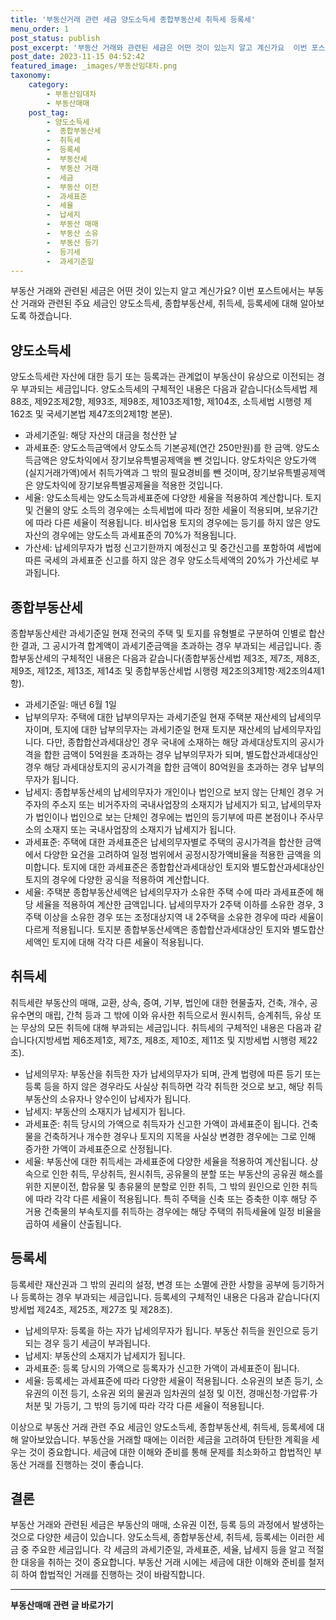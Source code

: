 ```yaml
---
title: '부동산거래 관련 세금 양도소득세 종합부동산세 취득세 등록세'
menu_order: 1
post_status: publish
post_excerpt: '부동산 거래와 관련된 세금은 어떤 것이 있는지 알고 계신가요  이번 포스트에서는 부동산 거래와 관련된 주요 세금인 양도소득세, 종합부동산세, 취득세, 등록세에 대해 알아보도록 하겠습니다.'
post_date: 2023-11-15 04:52:42
featured_image: _images/부동산임대차.png
taxonomy:
    category:
        - 부동산임대차
        - 부동산매매
    post_tag:
        - 양도소득세
        -  종합부동산세
        -  취득세
        -  등록세
        -  부동산세
        -  부동산 거래
        -  세금
        -  부동산 이전
        -  과세표준
        -  세율
        -  납세지
        -  부동산 매매
        -  부동산 소유
        -  부동산 등기
        -  등기세
        -  과세기준일
---
```



부동산 거래와 관련된 세금은 어떤 것이 있는지 알고 계신가요? 이번 포스트에서는 부동산 거래와 관련된 주요 세금인 양도소득세, 종합부동산세, 취득세, 등록세에 대해 알아보도록 하겠습니다.

## 양도소득세

양도소득세란 자산에 대한 등기 또는 등록과는 관계없이 부동산이 유상으로 이전되는 경우 부과되는 세금입니다. 양도소득세의 구체적인 내용은 다음과 같습니다(소득세법 제88조, 제92조제2항, 제93조, 제98조, 제103조제1항, 제104조, 소득세법 시행령 제162조 및 국세기본법 제47조의2제1항 본문).

- 과세기준일: 해당 자산의 대금을 청산한 날
- 과세표준: 양도소득금액에서 양도소득 기본공제(연간 250만원)를 한 금액. 양도소득금액은 양도차익에서 장기보유특별공제액을 뺀 것입니다. 양도차익은 양도가액(실지거래가액)에서 취득가액과 그 밖의 필요경비를 뺀 것이며, 장기보유특별공제액은 양도차익에 장기보유특별공제율을 적용한 것입니다.
- 세율: 양도소득세는 양도소득과세표준에 다양한 세율을 적용하여 계산합니다. 토지 및 건물의 양도 소득의 경우에는 소득세법에 따라 정한 세율이 적용되며, 보유기간에 따라 다른 세율이 적용됩니다. 비사업용 토지의 경우에는 등기를 하지 않은 양도자산의 경우에는 양도소득 과세표준의 70%가 적용됩니다.
- 가산세: 납세의무자가 법정 신고기한까지 예정신고 및 중간신고를 포함하여 세법에 따른 국세의 과세표준 신고를 하지 않은 경우 양도소득세액의 20%가 가산세로 부과됩니다.


## 종합부동산세

종합부동산세란 과세기준일 현재 전국의 주택 및 토지를 유형별로 구분하여 인별로 합산한 결과, 그 공시가격 합계액이 과세기준금액을 초과하는 경우 부과되는 세금입니다. 종합부동산세의 구체적인 내용은 다음과 같습니다(종합부동산세법 제3조, 제7조, 제8조, 제9조, 제12조, 제13조, 제14조 및 종합부동산세법 시행령 제2조의3제1항·제2조의4제1항).

- 과세기준일: 매년 6월 1일
- 납부의무자: 주택에 대한 납부의무자는 과세기준일 현재 주택분 재산세의 납세의무자이며, 토지에 대한 납부의무자는 과세기준일 현재 토지분 재산세의 납세의무자입니다. 다만, 종합합산과세대상인 경우 국내에 소재하는 해당 과세대상토지의 공시가격을 합한 금액이 5억원을 초과하는 경우 납부의무자가 되며, 별도합산과세대상인 경우 해당 과세대상토지의 공시가격을 합한 금액이 80억원을 초과하는 경우 납부의무자가 됩니다.
- 납세지: 종합부동산세의 납세의무자가 개인이나 법인으로 보지 않는 단체인 경우 거주자의 주소지 또는 비거주자의 국내사업장의 소재지가 납세지가 되고, 납세의무자가 법인이나 법인으로 보는 단체인 경우에는 법인의 등기부에 따른 본점이나 주사무소의 소재지 또는 국내사업장의 소재지가 납세지가 됩니다.
- 과세표준: 주택에 대한 과세표준은 납세의무자별로 주택의 공시가격을 합산한 금액에서 다양한 요건을 고려하여 일정 범위에서 공정시장가액비율을 적용한 금액을 의미합니다. 토지에 대한 과세표준은 종합합산과세대상인 토지와 별도합산과세대상인 토지의 경우에 다양한 공식을 적용하여 계산합니다.
- 세율: 주택분 종합부동산세액은 납세의무자가 소유한 주택 수에 따라 과세표준에 해당 세율을 적용하여 계산한 금액입니다. 납세의무자가 2주택 이하를 소유한 경우, 3주택 이상을 소유한 경우 또는 조정대상지역 내 2주택을 소유한 경우에 따라 세율이 다르게 적용됩니다. 토지분 종합부동산세액은 종합합산과세대상인 토지와 별도합산세액인 토지에 대해 각각 다른 세율이 적용됩니다.

## 취득세

취득세란 부동산의 매매, 교환, 상속, 증여, 기부, 법인에 대한 현물출자, 건축, 개수, 공유수면의 매립, 간척 등과 그 밖에 이와 유사한 취득으로서 원시취득, 승계취득, 유상 또는 무상의 모든 취득에 대해 부과되는 세금입니다. 취득세의 구체적인 내용은 다음과 같습니다(지방세법 제6조제1호, 제7조, 제8조, 제10조, 제11조 및 지방세법 시행령 제22조).

- 납세의무자: 부동산을 취득한 자가 납세의무자가 되며, 관계 법령에 따른 등기 또는 등록 등을 하지 않은 경우라도 사실상 취득하면 각각 취득한 것으로 보고, 해당 취득 부동산의 소유자나 양수인이 납세자가 됩니다.
- 납세지: 부동산의 소재지가 납세지가 됩니다.
- 과세표준: 취득 당시의 가액으로 취득자가 신고한 가액이 과세표준이 됩니다. 건축물을 건축하거나 개수한 경우나 토지의 지목을 사실상 변경한 경우에는 그로 인해 증가한 가액이 과세표준으로 산정됩니다.
- 세율: 부동산에 대한 취득세는 과세표준에 다양한 세율을 적용하여 계산됩니다. 상속으로 인한 취득, 무상취득, 원시취득, 공유물의 분할 또는 부동산의 공유권 해소를 위한 지분이전, 합유물 및 총유물의 분할로 인한 취득, 그 밖의 원인으로 인한 취득에 따라 각각 다른 세율이 적용됩니다. 특히 주택을 신축 또는 증축한 이후 해당 주거용 건축물의 부속토지를 취득하는 경우에는 해당 주택의 취득세율에 일정 비율을 곱하여 세율이 산출됩니다.

## 등록세

등록세란 재산권과 그 밖의 권리의 설정, 변경 또는 소멸에 관한 사항을 공부에 등기하거나 등록하는 경우 부과되는 세금입니다. 등록세의 구체적인 내용은 다음과 같습니다(지방세법 제24조, 제25조, 제27조 및 제28조).

- 납세의무자: 등록을 하는 자가 납세의무자가 됩니다. 부동산 취득을 원인으로 등기되는 경우 등기 세금이 부과됩니다.
- 납세지: 부동산의 소재지가 납세지가 됩니다.
- 과세표준: 등록 당시의 가액으로 등록자가 신고한 가액이 과세표준이 됩니다.
- 세율: 등록세는 과세표준에 따라 다양한 세율이 적용됩니다. 소유권의 보존 등기, 소유권의 이전 등기, 소유권 외의 물권과 임차권의 설정 및 이전, 경매신청·가압류·가처분 및 가등기, 그 밖의 등기에 따라 각각 다른 세율이 적용됩니다.

이상으로 부동산 거래 관련 주요 세금인 양도소득세, 종합부동산세, 취득세, 등록세에 대해 알아보았습니다. 부동산을 거래할 때에는 이러한 세금을 고려하여 탄탄한 계획을 세우는 것이 중요합니다. 세금에 대한 이해와 준비를 통해 문제를 최소화하고 합법적인 부동산 거래를 진행하는 것이 좋습니다.

## 결론

부동산 거래와 관련된 세금은 부동산의 매매, 소유권 이전, 등록 등의 과정에서 발생하는 것으로 다양한 세금이 있습니다. 양도소득세, 종합부동산세, 취득세, 등록세는 이러한 세금 중 주요한 세금입니다. 각 세금의 과세기준일, 과세표준, 세율, 납세지 등을 알고 적절한 대응을 취하는 것이 중요합니다. 부동산 거래 시에는 세금에 대한 이해와 준비를 철저히 하여 합법적인 거래를 진행하는 것이 바람직합니다.
<!-- wp:separator -->
<hr class="wp-block-separator has-alpha-channel-opacity"/>
<!-- /wp:separator -->

<!-- wp:group {"backgroundColor":"base","layout":{"type":"constrained"}} -->
<div class="wp-block-group has-base-background-color has-background"><!-- wp:paragraph {"align":"center","fontSize":"medium"} -->
<p class="has-text-align-center has-large-font-size"><strong>부동산매매 관련 글 바로가기</strong></p>
<!-- /wp:paragraph -->


<!-- wp:latest-posts
{"categories":[{"id":22715,"count":19,"description":"","link":"https://uknowlaw.com/category/%eb%b6%80%eb%8f%99%ec%82%b0%eb%a7%a4%eb%a7%a4/","name":"부동산매매","slug":"부동산매매","taxonomy":"category","parent":0,"meta":[],"_links":{"self":[{"href":"https://uknowlaw.com/wp-json/wp/v2/categories/22715"}],"collection":[{"href":"https://uknowlaw.com/wp-json/wp/v2/categories"}],"about":[{"href":"https://uknowlaw.com/wp-json/wp/v2/taxonomies/category"}],"wp:post_type":[{"href":"https://uknowlaw.com/wp-json/wp/v2/posts?categories=22715"}],"curies":[{"name":"wp","href":"https://api.w.org/{rel}","templated":true}]}}],"postsToShow":100,"excerptLength":28,"postLayout":"grid","columns":2,"featuredImageAlign":"left","featuredImageSizeSlug":"large","fontSize":"small"} /--></div>
<!-- /wp:group -->